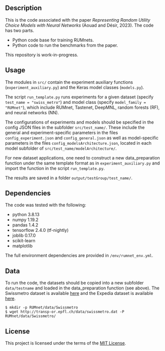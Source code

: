 ## Description

This is the code associated with the paper *Representing Random Utility Choice Models with Neural Networks* (Aouad and Désir, 2023). The code has two parts.

- Python code base for training RUMnets.
- Python code to run the benchmarks from the paper.

This repository is work-in-progress.

## Usage

The modules in `src/` contain the experiment auxiliary functions (`experiment_auxiliary.py`) and the Keras model classes (`models.py`).

The script `run_template.py` runs experiments for a given dataset (specify `test_name = "swiss_metro"`) and model class (specify `model_family = "RUMnet"`), which include RUMnet, Tastenet, DeepMNL, random forests (RF), and neural networks (NN).

The configurations of experiments and models should be specified in the config JSON files in the subfolder  `src/test_name/`. These include the general and experiment-specific parameters in the files `config_experiment.json` and `config_general.json` as well as model-specific parameters in the files `config_modelsArchitecture.json`, located in each model subfolder of `src/test_name/modelArchitecture/`.

For new dataset applications, one need to construct a new data_preparation function under the same template format as in `experiment_auxiliary.py` and import the function in the script `run_template.py`.

The results are saved in a folder `output/testGroup/test_name/`.

## Dependencies

The code was tested with the following:

- python 3.8.13
- numpy 1.19.2
- pandas 1.4.2
- tensorflow 2.4.0 (tf-nightly)
- joblib 0.17.0
- scikit-learn
- matplotlib

The full environment dependencies are provided in `/env/rumnet_env.yml`.

## Data
To run the code, the datasets should be copied into a new subfolder `data/testname` and loaded in the data_preparation function (see above). The Swissmetro dataset is available [here](https://transp-or.epfl.ch/pythonbiogeme/examples_swissmetro.html) and the Expedia dataset is available [here](https://www.dropbox.com/sh/3at79kbztjittvk/AACykfcWhewRqiErmDjrp5Nxa?dl=0).
```
$ mkdir -p RUMnet/data/Swissmetro
$ wget http://transp-or.epfl.ch/data/swissmetro.dat -P RUMnet/data/Swissmetro/
```


## License
This project is licensed under the terms of the [MIT License](LICENSE).
